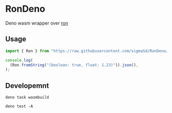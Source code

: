 # RonDeno

Deno wasm wrapper over [ron](https://github.com/ron-rs/ron)

## Usage

```ts
import { Ron } from "https://raw.githubusercontent.com/sigmaSd/RonDeno/master/mod.ts";

console.log(
  (Ron.fromString("(boolean: true, float: 1.23)")).json(),
);
```

## Developemnt

`deno task wasmbuild`

`deno test -A`
